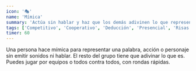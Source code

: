 ```yaml
---
icon: '🎭'
name: 'Mímica'
summary: 'Actúa sin hablar y haz que los demás adivinen lo que representas.'
tags: ['Competitivo', 'Cooperativo', 'Deducción', 'Presencial', 'Risas']
timer: 60
---
```


Una persona hace mímica para representar una palabra, acción o personaje sin
emitir sonidos ni hablar. El resto del grupo tiene que adivinar lo que es.
Puedes jugar por equipos o todos contra todos, con rondas rápidas.
